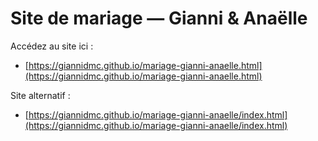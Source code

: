 # Site de mariage — Gianni & Anaëlle

Accédez au site ici :
- [https://giannidmc.github.io/mariage-gianni-anaelle.html](https://giannidmc.github.io/mariage-gianni-anaelle.html)

Site alternatif :
- [https://giannidmc.github.io/mariage-gianni-anaelle/index.html](https://giannidmc.github.io/mariage-gianni-anaelle/index.html)

